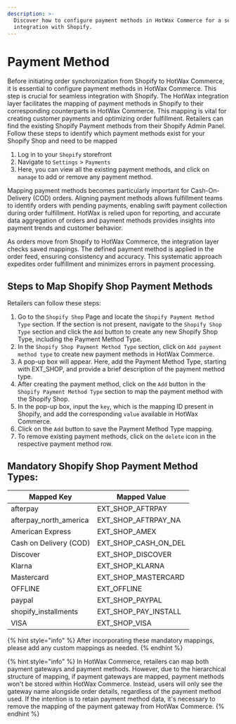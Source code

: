 ```yaml
---
description: >-
  Discover how to configure payment methods in HotWax Commerce for a seamless
  integration with Shopify.
---
```


# Payment Method

Before initiating order synchronization from Shopify to HotWax Commerce, it is essential to configure payment methods in HotWax Commerce. This step is crucial for seamless integration with Shopify. The HotWax integration layer facilitates the mapping of payment methods in Shopify to their corresponding counterparts in HotWax Commerce. This mapping is vital for creating customer payments and optimizing order fulfillment. Retailers can find the existing Shopify Payment methods from their Shopify Admin Panel. Follow these steps to identify which payment methods exist for your Shopify Shop and need to be mapped

1. Log in to your `Shopify` storefront
2. Navigate to `Settings` > `Payments`
3. Here, you can view all the existing payment methods, and click on `manage` to add or remove any payment method.

Mapping payment methods becomes particularly important for Cash-On-Delivery (COD) orders. Aligning payment methods allows fulfillment teams to identify orders with pending payments, enabling swift payment collection during order fulfillment. HotWax is relied upon for reporting, and accurate data aggregation of orders and payment methods provides insights into payment trends and customer behavior.

As orders move from Shopify to HotWax Commerce, the integration layer checks saved mappings. The defined payment method is applied in the order feed, ensuring consistency and accuracy. This systematic approach expedites order fulfillment and minimizes errors in payment processing.

## Steps to Map Shopify Shop Payment Methods

Retailers can follow these steps:

1. Go to the `Shopify Shop` Page and locate the `Shopify Payment Method Type` section. If the section is not present, navigate to the `Shopify Shop Type` section and click the `Add` button to create any new Shopify Shop Type, including the Payment Method Type.
2. In the `Shopify Shop Payment Method Type` section, click on `Add payment method type` to create new payment methods in HotWax Commerce.
3. A pop-up box will appear. Here, add the Payment Method Type, starting with EXT\_SHOP, and provide a brief description of the payment method type.
4. After creating the payment method, click on the `Add` button in the `Shopify Payment Method Type` section to map the payment method with the Shopify Shop.
5. In the pop-up box, input the `key`, which is the mapping ID present in Shopify, and add the corresponding `value` available in HotWax Commerce.
6. Click on the `Add` button to save the Payment Method Type mapping.
7. To remove existing payment methods, click on the `delete` icon in the respective payment method row.

## Mandatory Shopify Shop Payment Method Types:

| Mapped Key               | Mapped Value             |
| ------------------------ | ------------------------ |
| afterpay                 | EXT\_SHOP\_AFTRPAY       |
| afterpay\_north\_america | EXT\_SHOP\_AFTRPAY\_NA   |
| American Express         | EXT\_SHOP\_AMEX          |
| Cash on Delivery (COD)   | EXT\_SHOP\_CASH\_ON\_DEL |
| Discover                 | EXT\_SHOP\_DISCOVER      |
| Klarna                   | EXT\_SHOP\_KLARNA        |
| Mastercard               | EXT\_SHOP\_MASTERCARD    |
| OFFLINE                  | EXT\_OFFLINE             |
| paypal                   | EXT\_SHOP\_PAYPAL        |
| shopify\_installments    | EXT\_SHOP\_PAY\_INSTALL  |
| VISA                     | EXT\_SHOP\_VISA          |

{% hint style="info" %}
After incorporating these mandatory mappings, please add any custom mappings as needed.
{% endhint %}

{% hint style="info" %}
In HotWax Commerce, retailers can map both payment gateways and payment methods. However, due to the hierarchical structure of mapping, if payment gateways are mapped, payment methods won't be stored within HotWax Commerce. Instead, users will only see the gateway name alongside order details, regardless of the payment method used. If the intention is to retain payment method data, it's necessary to remove the mapping of the payment gateway from HotWax Commerce.
{% endhint %}
